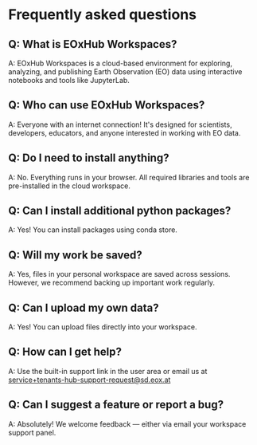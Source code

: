 # Frequently asked questions

## Q: What is EOxHub Workspaces?

A: EOxHub Workspaces is a cloud-based environment for exploring, analyzing, and publishing Earth Observation (EO) data using interactive notebooks and tools like JupyterLab.

## Q: Who can use EOxHub Workspaces?

A: Everyone with an internet connection! It's designed for scientists, developers, educators, and anyone interested in working with EO data.

## Q: Do I need to install anything?

A: No. Everything runs in your browser. All required libraries and tools are pre-installed in the cloud workspace.

## Q: Can I install additional python packages?

A: Yes! You can install packages using conda store. 

## Q: Will my work be saved?

A: Yes, files in your personal workspace are saved across sessions. However, we recommend backing up important work regularly.

## Q: Can I upload my own data?

A: Yes! You can upload files directly into your workspace.

## Q: How can I get help?

A: Use the built-in support link in the user area or email us at service+tenants-hub-support-request@sd.eox.at

## Q: Can I suggest a feature or report a bug?

A: Absolutely! We welcome feedback — either via email your workspace support panel.
